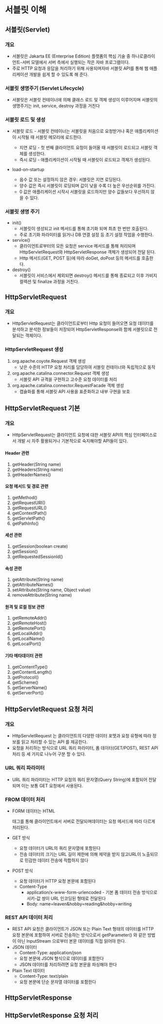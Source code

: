 # 서블릿 이해
## 서블릿(Servlet)
### 개요
* 서블릿은 Jakarta EE (Enterprise Edition) 플랫폼의 핵심 기술 중 하나로클라이언트-서버 모델에서 서버 측에서 실행되는 작은 자바 프로그램이다.
* 주로 HTTP 요청과 응답을 처리하기 위해 사용되며자바 서블릿 API를 통해 웹 애플리케이션 개발을 쉽게 할 수 있도록 해 준다.

### 서블릿 생명주기 (Servlet Lifecycle)
* 서블릿은 서블릿 컨테이너에 의해 클래스 로드 및 객체 생성이 이루어지며 서블릿의 생명주기는 init, service, destroy 과정을 거친다

### 서블릿 로드 및 생성
* 서블릿 로드 - 서블릿 컨테이너는 서블릿을 처음으로 요청받거나 혹은 애플리케이션이 시작될 때 서블릿 메모리에 로드한다.
  * 지연 로딩 - 첫 번째 클라이언트 요청이 들어올 때 서블릿이 로드되고 서블릿 객체를 생성한다.
  * 즉시 로딩 - 애플리케이션이 시작될 때 서블릿이 로드되고 객체가 생성된다.

* load-on-startup
  * 음수 값 또는 설정하지 않은 경우: 서블릿은 지연 로딩된다.
  * 양수 값은 즉시 서블릿이 로딩되며 값이 낮을 수록 더 높은 우선순위를 가진다.
  * 0 값은 애플리케이션 시작시 서블릿을 로드하지만 양수 값들보다 우선하지 않을 수 있다.

### 서블릿 생명 주기
* init()
  * 서블릿이 생성되고 init 메서드를 통해 초기화 되며 최초 한 번만 호출된다.
  * 주로 초기화 파라미터를 읽거나 DB 연결 설정 등 초기 설정 작업을 수행한다.
* service()
  * 클라이언트로부터의 모든 요청은 service 메서드를 통해 처리되며 HttpServletRequest와 HttpServletResponse 객체가 생성되어 전달 된다.
  * Http 메서드(GET, POST 등)에 따라 doGet, doPost 등의 메서드를 호출한다.
* destroy()
  * 서블릿이 서비스에서 제외되면 destroy() 메서드를 통해 종료되고 이후 가비지 컬렉션 및 finalize 과정을 거친다.

## HttpServletRequest
### 개요
* HttpServletRequest는 클라이언트로부터 Http 요청이 들어오면 요청 데이터를 분석하고 분석한 정보들이 저장되어 HttpServletResponse와 함께 서블릿으로 전달되는 객체이다.

### HttpServletRequest 생성
1. org.apache.coyote.Request 객체 생성
   * 낮은 수준의 HTTP 요청 처리를 담당하여 서블릿 컨테이너와 독립적으로 동작
2. org.apache.catalina.connector.Request 객체 생성
   * 서블릿 API 규격을 구현하고 고수준 요청 데이터를 처리
3. org.apache.catalina.connector.RequestFacade 객체 생성
   * 캡슐화를 통해 서블릿 API 사용을 표준화하고 내부 구현을 보호

## HttpServletRequest 기본
### 개요
* HttpServletRequest는 클라이언트 요청에 대한 서블릿 API의 핵심 인터페이스로서 개발 시 자주 활용되거나 기본적으로 숙지해야할 API들이 있다.

#### Header 관련
1. getHeader(String name)
2. getHeaders(String name)
3. getHeaderNames()

#### 요청 메서드 및 경로 관련
1. getMethod()
2. getRequestURI()
3. getRequestURL()
4. getContextPath()
5. getServletPath()
6. getPathInfo()

#### 세션 관련
1. getSession(boolean create)
2. getSession()
3. getRequestedSessionId()

#### 속성 관련
1. getAttribute(String name)
2. getAttributeNames()
3. setAttribute(String name, Object value)
4. removeAttribute(String name)

#### 원격 및 로컬 정보 관련
1. getRemoteAddr()
2. getRemoteHost()
3. getRemotePort()
4. getLocalAddr()
5. getLocalName()
6. getLocalPort()

#### 기타 메타데이터 관련
1. getContentType()
2. getContentLength()
3. getProtocol()
4. getScheme()
5. getServerName()
6. getServerPort()

## HttpServletRequest 요청 처리
### 개요
* HttpServletRequest 는 클라이언트의 다양한 데이터 포맷과 요청 유형에 따라 정보를 읽고 처리할 수 있는 API 를 제공한다.
* 요청을 처리하는 방식으로 URL 쿼리 파라미터, 폼 데이터(GET/POST), REST API 처리 등 세 가지로 나누어 구분 할 수 있다.

### URL 쿼리 파라미터
* URL 쿼리 파라미터는 HTTP 요청의 쿼리 문자열(Query String)에 포함되어 전달되며 이는 보통 GET 요청에서 사용된다.

### FROM 데이터 처리
* FORM 데이터는 HTML <form> 태그를 통해 클라이언트에서 서버로 전달되며데이터는 요청 메서드에 따라 다르게 처리된다.

* GET 방식
  * 요청 데이터가 URL의 쿼리 문자열에 포함된다
  * 전송 데이터의 크기는 URL 길이 제한에 의해 제약을 받지 않고URL이 노출되므로 민감한 데이터 전송에 적합하지 않다
* POST 방식
  * 요청 데이터가 HTTP 요청 본문에 포함된다
  * Content-Type
    * application/x-www-form-urlencoded - 기본 폼 데이터 전송 방식으로서키-값 쌍이 URL 인코딩된 형태로 전달된다
    * Body: name=leaven&hobby=reading&hobby=writing

### REST API 데이터 처리
* REST API 요청은 클라이언트가 JSON 또는 Plain Text 형태의 데이터를 HTTP 요청 본문에 포함하여 서버로 전송하는 방식으로서 getParameter() 와 같은 방법이 아닌 InputStream 으로부터 본문 데이터를 직접 읽어야 한다.
* JSON 데이터
  * Content-Type: application/json
  * 요청 본문에 JSON 형식으로 데이터를 포함한다
  * JSON 데이터를 처리하려면 요청 본문을 파싱해야 한다
* Plain Text 데이터
  * Content-Type: text/plain
  * 요청 본문에 단순 문자열 데이터를 포함한다

## HttpServletResponse
## HttpServletResponse 요청 처리